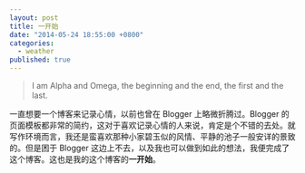 ```yaml
---
layout: post
title: 一开始
date: "2014-05-24 18:55:00 +0800"
categories: 
  - weather
published: true
---
```


> I am Alpha and Omega, the beginning and the end, the first and the last.

一直想要一个博客来记录心情，以前也曾在 Blogger 上略微折腾过。Blogger 的页面模板都非常的简约，这对于喜欢记录心情的人来说，肯定是个不错的去处。就写作环境而言，我还是蛮喜欢那种小家碧玉似的风情、平静的池子一般安详的景致的。但是困于 Blogger 这边上不去，以及我也可以做到如此的想法，我便完成了这个博客。这也是我的这个博客的**一开始**。
